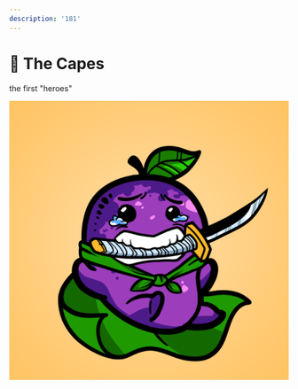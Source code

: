 ```yaml
---
description: '181'
---
```


# 🦸 The Capes

the first "heroes"

![](../../../.gitbook/assets/mh6871.png)
